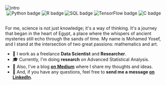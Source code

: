 <img alt="intro" src="https://github.com/mohamedyosef101/mohamedyosef101/assets/118842452/4c48a821-c095-4387-aed6-1587caa7870b">

<div align="center" style="display: inline_block;">
  <img alt="Python badge" src="https://img.shields.io/badge/Python-00773E?style=for-the-badge&logo=python&logoColor=white">
  <img alt="R badge" src="https://img.shields.io/badge/R-00773E?style=for-the-badge&logo=r&logoColor=white">
  <img alt="SQL badge" src="https://img.shields.io/badge/SQL-00773E?style=for-the-badge&logo=microsoft-sql-server&logoColor=white">
  <img alt="TensorFlow badge" src="https://img.shields.io/badge/TensorFlow-00773E?style=for-the-badge&logo=tensorflow&logoColor=white">
  <img alt="C badge" src="https://img.shields.io/badge/C++-00773E?style=for-the-badge&logo=c%2B%2B&logoColor=white">
</div><br>

For me, science is not just knowledge; it's a way of thinking. It's a journey that began in the heart of Egypt, a place where the whispers of ancient mysteries still echo through the sands of time. My name is Mohamed Yosef, and I stand at the intersection of two great passions: mathematics and art.

* 💼 I work as a freelance **Data Scientist** and **Researcher**.
* 🎓 Currently, I'm doing **research** on Advanced Statistical Analysis.
* 🌱 Also, I've a blog **[on Medium](https://medium.com/@mohamedyosef101)** where I share my thoughts and ideas.
* 💬 And, if you have any questions, feel free to **send me a message [on LinkedIn](https://linkedin.com/in/mohamedyosef101)**.
